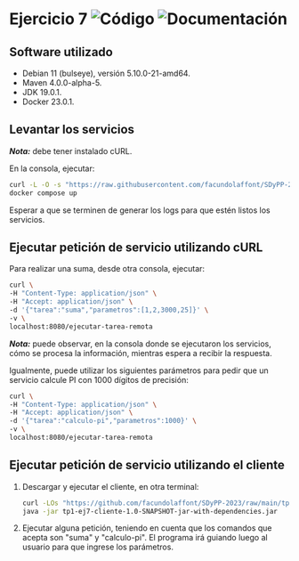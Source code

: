 # Ejercicio 7 <picture><img alt="Código" src="https://img.shields.io/badge/C%C3%B3digo-%E2%9C%94-success"></picture> <picture><img alt="Documentación" src="https://img.shields.io/badge/Documentaci%C3%B3n-%E2%9C%94-success"></picture>

## Software utilizado

+ Debian 11 (bulseye), versión 5.10.0-21-amd64.
+ Maven 4.0.0-alpha-5.
+ JDK 19.0.1.
+ Docker 23.0.1.

## Levantar los servicios

**_Nota:_** debe tener instalado cURL.

En la consola, ejecutar:

```sh
curl -L -O -s "https://raw.githubusercontent.com/facundolaffont/SDyPP-2023/main/tp01/ej7/docker-compose.yml" && \
docker compose up
```

Esperar a que se terminen de generar los logs para que estén listos los servicios.

## Ejecutar petición de servicio utilizando cURL

Para realizar una suma, desde otra consola, ejecutar:

```sh
curl \                                              
-H "Content-Type: application/json" \
-H "Accept: application/json" \
-d '{"tarea":"suma","parametros":[1,2,3000,25]}' \
-v \
localhost:8080/ejecutar-tarea-remota
```

**_Nota:_** puede observar, en la consola donde se ejecutaron los servicios, cómo se procesa la información, mientras espera a recibir la respuesta.

Igualmente, puede utilizar los siguientes parámetros para pedir que un servicio calcule PI con 1000 dígitos de precisión:

```sh
curl \                                              
-H "Content-Type: application/json" \
-H "Accept: application/json" \
-d '{"tarea":"calculo-pi","parametros":1000}' \
-v \
localhost:8080/ejecutar-tarea-remota
```

## Ejecutar petición de servicio utilizando el cliente

1. Descargar y ejecutar el cliente, en otra terminal:

    ```sh
    curl -LOs "https://github.com/facundolaffont/SDyPP-2023/raw/main/tp01/ej7/cliente/target/tp1-ej7-cliente-1.0-SNAPSHOT-jar-with-dependencies.jar" && \
    java -jar tp1-ej7-cliente-1.0-SNAPSHOT-jar-with-dependencies.jar
    ```

2. Ejecutar alguna petición, teniendo en cuenta que los comandos que acepta son "suma" y "calculo-pi". El programa irá guiando luego al usuario para que ingrese los parámetros.
